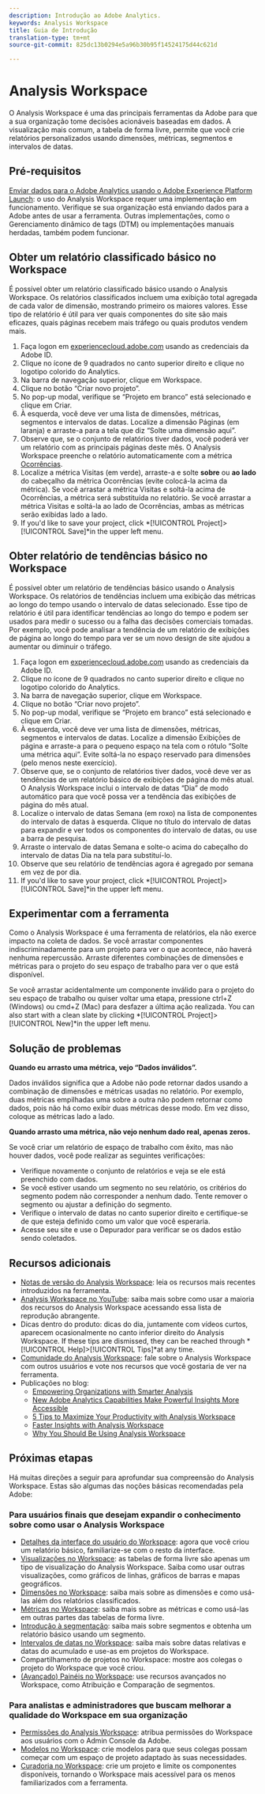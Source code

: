 ```yaml
---
description: Introdução ao Adobe Analytics.
keywords: Analysis Workspace
title: Guia de Introdução
translation-type: tm+mt
source-git-commit: 825dc13b0294e5a96b30b95f14524175d44c621d

---
```



# Analysis Workspace

O Analysis Workspace é uma das principais ferramentas da Adobe para que a sua organização tome decisões acionáveis baseadas em dados. A visualização mais comum, a tabela de forma livre, permite que você crie relatórios personalizados usando dimensões, métricas, segmentos e intervalos de datas.

## Pré-requisitos

[Enviar dados para o Adobe Analytics usando o Adobe Experience Platform Launch](/help/implement/launch/validate-publish-prod.md): o uso do Analysis Workspace requer uma implementação em funcionamento. Verifique se sua organização está enviando dados para a Adobe antes de usar a ferramenta. Outras implementações, como o Gerenciamento dinâmico de tags (DTM) ou implementações manuais herdadas, também podem funcionar.

## Obter um relatório classificado básico no Workspace

É possível obter um relatório classificado básico usando o Analysis Workspace. Os relatórios classificados incluem uma exibição total agregada de cada valor de dimensão, mostrando primeiro os maiores valores. Esse tipo de relatório é útil para ver quais componentes do site são mais eficazes, quais páginas recebem mais tráfego ou quais produtos vendem mais.

1. Faça logon em [experiencecloud.adobe.com](https://experiencecloud.adobe.com) usando as credenciais da Adobe ID.
2. Clique no ícone de 9 quadrados no canto superior direito e clique no logotipo colorido do Analytics.
3. Na barra de navegação superior, clique em Workspace.
4. Clique no botão “Criar novo projeto”.
5. No pop-up modal, verifique se “Projeto em branco” está selecionado e clique em Criar.
6. À esquerda, você deve ver uma lista de dimensões, métricas, segmentos e intervalos de datas. Localize a dimensão Páginas (em laranja) e arraste-a para a tela que diz “Solte uma dimensão aqui”.
7. Observe que, se o conjunto de relatórios tiver dados, você poderá ver um relatório com as principais páginas deste mês. O Analysis Workspace preenche o relatório automaticamente com a métrica [Ocorrências](/help/components/c-variables/c-metrics/metrics-occurrences.md).
8. Localize a métrica Visitas (em verde), arraste-a e solte **sobre** ou **ao lado** do cabeçalho da métrica Ocorrências (evite colocá-la acima da métrica). Se você arrastar a métrica Visitas e soltá-la acima de Ocorrências, a métrica será substituída no relatório. Se você arrastar a métrica Visitas e soltá-la ao lado de Ocorrências, ambas as métricas serão exibidas lado a lado.
9. If you&#39;d like to save your project, click *[!UICONTROL Project]>[!UICONTROL Save]*in the upper left menu.

## Obter relatório de tendências básico no Workspace

É possível obter um relatório de tendências básico usando o Analysis Workspace. Os relatórios de tendências incluem uma exibição das métricas ao longo do tempo usando o intervalo de datas selecionado. Esse tipo de relatório é útil para identificar tendências ao longo do tempo e podem ser usados para medir o sucesso ou a falha das decisões comerciais tomadas. Por exemplo, você pode analisar a tendência de um relatório de exibições de página ao longo do tempo para ver se um novo design de site ajudou a aumentar ou diminuir o tráfego.

1. Faça logon em [experiencecloud.adobe.com](https://experiencecloud.adobe.com) usando as credenciais da Adobe ID.
2. Clique no ícone de 9 quadrados no canto superior direito e clique no logotipo colorido do Analytics.
3. Na barra de navegação superior, clique em Workspace.
4. Clique no botão “Criar novo projeto”.
5. No pop-up modal, verifique se “Projeto em branco” está selecionado e clique em Criar.
6. À esquerda, você deve ver uma lista de dimensões, métricas, segmentos e intervalos de datas. Localize a dimensão Exibições de página e arraste-a para o pequeno espaço na tela com o rótulo “Solte uma métrica aqui”. Evite soltá-la no espaço reservado para dimensões (pelo menos neste exercício).
7. Observe que, se o conjunto de relatórios tiver dados, você deve ver as tendências de um relatório básico de exibições de página do mês atual. O Analysis Workspace inclui o intervalo de datas “Dia” de modo automático para que você possa ver a tendência das exibições de página do mês atual.
8. Localize o intervalo de datas Semana (em roxo) na lista de componentes do intervalo de datas à esquerda. Clique no título do intervalo de datas para expandir e ver todos os componentes do intervalo de datas, ou use a barra de pesquisa.
9. Arraste o intervalo de datas Semana e solte-o acima do cabeçalho do intervalo de datas Dia na tela para substituí-lo.
10. Observe que seu relatório de tendências agora é agregado por semana em vez de por dia.
11. If you&#39;d like to save your project, click *[!UICONTROL Project]>[!UICONTROL Save]*in the upper left menu.

## Experimentar com a ferramenta

Como o Analysis Workspace é uma ferramenta de relatórios, ela não exerce impacto na coleta de dados. Se você arrastar componentes indiscriminadamente para um projeto para ver o que acontece, não haverá nenhuma repercussão. Arraste diferentes combinações de dimensões e métricas para o projeto do seu espaço de trabalho para ver o que está disponível.

Se você arrastar acidentalmente um componente inválido para o projeto do seu espaço de trabalho ou quiser voltar uma etapa, pressione ctrl+Z (Windows) ou cmd+Z (Mac) para desfazer a última ação realizada. You can also start with a clean slate by clicking *[!UICONTROL Project]>[!UICONTROL New]*in the upper left menu.

## Solução de problemas

**Quando eu arrasto uma métrica, vejo “Dados inválidos”.**

Dados inválidos significa que a Adobe não pode retornar dados usando a combinação de dimensões e métricas usadas no relatório. Por exemplo, duas métricas empilhadas uma sobre a outra não podem retornar como dados, pois não há como exibir duas métricas desse modo. Em vez disso, coloque as métricas lado a lado.

**Quando arrasto uma métrica, não vejo nenhum dado real, apenas zeros.**

Se você criar um relatório de espaço de trabalho com êxito, mas não houver dados, você pode realizar as seguintes verificações:

* Verifique novamente o conjunto de relatórios e veja se ele está preenchido com dados.
* Se você estiver usando um segmento no seu relatório, os critérios do segmento podem não corresponder a nenhum dado. Tente remover o segmento ou ajustar a definição do segmento.
* Verifique o intervalo de datas no canto superior direito e certifique-se de que esteja definido como um valor que você esperaria.
* Acesse seu site e use o Depurador para verificar se os dados estão sendo coletados.

## Recursos adicionais

* [Notas de versão do Analysis Workspace](/help/analyze/analysis-workspace/new-features-in-analysis-workspace.md): leia os recursos mais recentes introduzidos na ferramenta.
* [Analysis Workspace no YouTube](https://www.youtube.com/playlist?list=PL2tCx83mn7GuNnQdYGOtlyCu0V5mEZ8sS): saiba mais sobre como usar a maioria dos recursos do Analysis Workspace acessando essa lista de reprodução abrangente.
* Dicas dentro do produto: dicas do dia, juntamente com vídeos curtos, aparecem ocasionalmente no canto inferior direito do Analysis Workspace. If these tips are dismissed, they can be reached through *[!UICONTROL Help]>[!UICONTROL Tips]*at any time.
* [Comunidade do Analysis Workspace](https://forums.adobe.com/community/experience-cloud/analytics-cloud/analytics/analysis-workspace): fale sobre o Analysis Workspace com outros usuários e vote nos recursos que você gostaria de ver na ferramenta.
* Publicações no blog:
   * [Empowering Organizations with Smarter Analysis](https://blogs.adobe.com/digitalmarketing/analytics/adobe-analytics-fall-2016-release-empowering-organizations-smarter-analysis/)
   * [New Adobe Analytics Capabilities Make Powerful Insights More Accessible](https://blogs.adobe.com/digitalmarketing/analytics/new-adobe-analytics-capabilities-make-powerful-insights-accessible/)
   * [5 Tips to Maximize Your Productivity with Analysis Workspace](https://blogs.adobe.com/digitalmarketing/analytics/5-tips-maximize-productivity-analysis-workspace/)
   * [Faster Insights with Analysis Workspace](https://blogs.adobe.com/digitalmarketing/analytics/faster-insights-with-the-analysis-workspace/)
   * [Why You Should Be Using Analysis Workspace](https://blogs.adobe.com/digitalmarketing/analytics/why-you-should-be-using-analysis-workspace-in-adobe-analytics/)

## Próximas etapas

Há muitas direções a seguir para aprofundar sua compreensão do Analysis Workspace. Estas são algumas das noções básicas recomendadas pela Adobe:

### Para usuários finais que desejam expandir o conhecimento sobre como usar o Analysis Workspace

* [Detalhes da interface do usuário do Workspace](/help/analyze/analysis-workspace/build-workspace-project/t-freeform-project.md): agora que você criou um relatório básico, familiarize-se com o resto da interface.
* [Visualizações no Workspace](/help/analyze/analysis-workspace/visualizations/freeform-analysis-visualizations.md): as tabelas de forma livre são apenas um tipo de visualização do Analysis Workspace. Saiba como usar outras visualizações, como gráficos de linhas, gráficos de barras e mapas geográficos.
* [Dimensões no Workspace](/help/analyze/analysis-workspace/components/dimensions/t-breakdown-fa.md): saiba mais sobre as dimensões e como usá-las além dos relatórios classificados.
* [Métricas no Workspace](/help/analyze/analysis-workspace/components/apply-create-metrics.md): saiba mais sobre as métricas e como usá-las em outras partes das tabelas de forma livre.
* [Introdução à segmentação](/help/analyze/analysis-workspace/components/t-freeform-project-segment.md): saiba mais sobre segmentos e obtenha um relatório básico usando um segmento.
* [Intervalos de datas no Workspace](/help/analyze/analysis-workspace/components/calendar-date-ranges/calendar.md): saiba mais sobre datas relativas e datas do acumulado e use-as em projetos do Workspace.
* Compartilhamento de projetos no Workspace: mostre aos colegas o projeto do Workspace que você criou.
* [(Avançado) Painéis no Workspace](/help/analyze/analysis-workspace/c-panels/panels.md): use recursos avançados no Workspace, como Atribuição e Comparação de segmentos.

### Para analistas e administradores que buscam melhorar a qualidade do Workspace em sua organização

* [Permissões do Analysis Workspace](https://marketing.adobe.com/resources/help/en_US/mcloud/admin_getting_started.html): atribua permissões do Workspace aos usuários com o Admin Console da Adobe.
* [Modelos no Workspace](/help/analyze/analysis-workspace/build-workspace-project/starter-projects.md): crie modelos para que seus colegas possam começar com um espaço de projeto adaptado às suas necessidades.
* [Curadoria no Workspace](/help/analyze/analysis-workspace/curate-share/curate.md): crie um projeto e limite os componentes disponíveis, tornando o Workspace mais acessível para os menos familiarizados com a ferramenta.
